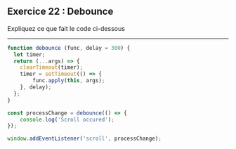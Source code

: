 ## Exercice 22 : Debounce 

Expliquez ce que fait le code ci-dessous

---

```javascript
function debounce (func, delay = 300) {
  let timer;
  return (...args) => {
    clearTimeout(timer);
    timer = setTimeout(() => {
        func.apply(this, args);
    }, delay);
  };
}

const processChange = debounce(() => {
    console.log('Scroll occured');
});

window.addEventListener('scroll', processChange);
```

```javascript_exercise22
```
